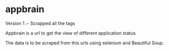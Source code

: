 # appbrain
Version 1 :- Scrapped all the tags 

Appbrain is a url to get the view of different application status

The data is to be scraped from this urls using selenium and Beautiful Soup.
